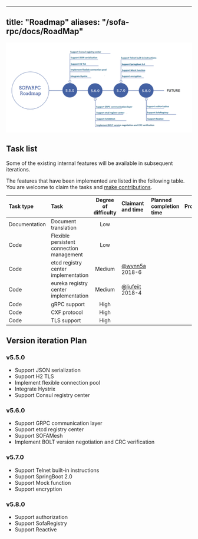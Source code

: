 
---
title: "Roadmap"
aliases: "/sofa-rpc/docs/RoadMap"
---


![Roadmap](roadmap.png)

## Task list

Some of the existing internal features will be available in subsequent iterations.

The features that have been implemented are listed in the following table. You are welcome to claim the tasks and [make contributions](https://github.com/sofastack/sofa-rpc/wiki/Contributing).

|Task type |Task |Degree of difficulty|Claimant and time|Planned completion time|Progress|Related issues|
|:----|:-----------|:-----:|:--------|:--------|:----|:--------|
| Documentation | Document translation | Low | | | | |
| Code | Flexible persistent connection management | Low | | | | [#56](https://github.com/sofastack/sofa-rpc/issues/56) |
| Code | etcd registry center implementation | Medium | [@wynn5a](https://github.com/wynn5a)<br>2018-6 | | | [#153](https://github.com/sofastack/sofa -rpc/issues/153) | |
| Code | eureka registry center implementation | Medium| [@liufeiit](https://github.com/liufeiit)<br>2018-4 | | | [#52](https://github.com/sofastack/sofa -rpc/issues/52) |
| Code | gRPC support | High | | | | [#57](https://github.com/sofastack/sofa-rpc/issues/57) |
| Code | CXF protocol | High | | | | [#58](https://github.com/sofastack/sofa-rpc/issues/58) |
| Code | TLS support | High | | | | |

## Version iteration Plan

### v5.5.0

- Support JSON serialization
- Support H2 TLS
- Implement flexible connection pool
- Integrate Hystrix
- Support Consul registry center


### v5.6.0

- Support GRPC communication layer
- Support etcd registry center
- Support SOFAMesh
- Implement BOLT version negotiation and CRC verification


### v5.7.0

- Support Telnet built-in instructions
- Support SpringBoot 2.0
- Support Mock function
- Support encryption

### v5.8.0

- Support authorization
- Support SofaRegistry
- Support Reactive
